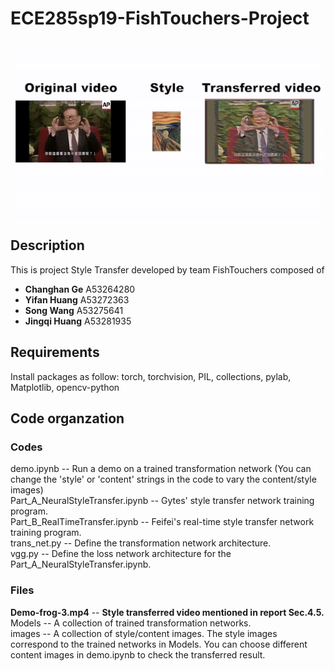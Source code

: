 # ECE285sp19-FishTouchers-Project

![](frog_scream.gif)

## Description
This is project Style Transfer developed by team FishTouchers composed of
<ul>
  <li><strong>Changhan Ge</strong>   A53264280</li>
  <li><strong>Yifan Huang</strong>   A53272363</li>
  <li><strong>Song Wang</strong>     A53275641</li>
  <li><strong>Jingqi Huang</strong>  A53281935</li>
</ul>

## Requirements
Install packages as follow: torch, torchvision, PIL, collections, pylab, Matplotlib, opencv-python

## Code organzation
### Codes
demo.ipynb                        --  Run a demo on a trained transformation network (You can change the 'style' or 'content' strings in the code to vary the content/style images) <br />
Part_A_NeuralStyleTransfer.ipynb  --  Gytes' style transfer network training program.<br />
Part_B_RealTimeTransfer.ipynb     --  Feifei's real-time style transfer network training program.<br />
trans_net.py                      --  Define the transformation network architecture. <br />
vgg.py                        --  Define the loss network architecture for the Part_A_NeuralStyleTransfer.ipynb. <br />

### Files
<strong>Demo-frog-3.mp4</strong>  --  <strong>Style transferred video mentioned in report Sec.4.5.</strong><br />
Models                            --  A collection of trained transformation networks.<br />
images                            --  A collection of style/content images. The style images correspond to the trained networks in Models. You can choose different content images in demo.ipynb to check the transferred result.<br />
